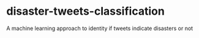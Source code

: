# disaster-tweets-classification
A machine learning approach to identity if tweets indicate disasters or not
